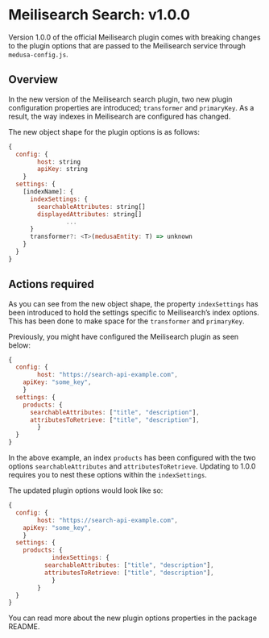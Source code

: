 # Meilisearch Search: v1.0.0

Version 1.0.0 of the official Meilisearch plugin comes with breaking changes to the plugin options that are passed to the Meilisearch service through `medusa-config.js`.

## Overview

In the new version of the Meilisearch search plugin, two new plugin configuration properties are introduced; `transformer` and `primaryKey`.  As a result, the way indexes in Meilisearch are configured has changed. 

The new object shape for the plugin options is as follows:

```jsx
{
  config: {
		host: string
		apiKey: string
	}
  settings: {
    [indexName]: {
      indexSettings: {
        searchableAttributes: string[]
        displayedAttributes: string[]
				...
      }
      transformer?: <T>(medusaEntity: T) => unknown
    }
  }
}
```

## Actions required

As you can see from the new object shape, the property `indexSettings` has been introduced to hold the settings specific to Meilisearch’s index options. This has been done to make space for the `transformer` and `primaryKey`. 

Previously, you might have configured the Meilisearch plugin as seen below:

```jsx
{
  config: {
		host: "https://search-api-example.com",
    apiKey: "some_key",
	}
  settings: {
    products: {
      searchableAttributes: ["title", "description"],
      attributesToRetrieve: ["title", "description"],
		}
  }
}
```

In the above example, an index `products` has been configured with the two options `searchableAttributes` and `attributesToRetrieve`. Updating to 1.0.0 requires you to nest these options within the `indexSettings`. 

The updated plugin options would look like so:

```jsx
{
  config: {
		host: "https://search-api-example.com",
    apiKey: "some_key",
	}
  settings: {
    products: {
			indexSettings: {
	      searchableAttributes: ["title", "description"],
	      attributesToRetrieve: ["title", "description"],	
			}
		}
  }
}
```

You can read more about the new plugin options properties in the package README.